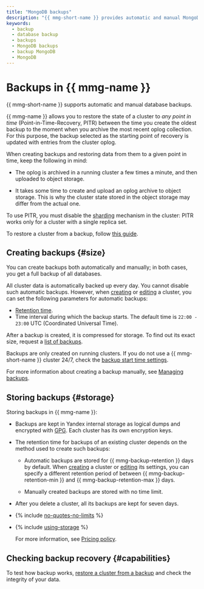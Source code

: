 ```yaml
---
title: "MongoDB backups"
description: "{{ mmg-short-name }} provides automatic and manual MongoDB database backups. Backups take up space in the storage allocated to the cluster. You can recover the cluster data from a given point in time (Point-in-Time-Recovery, PITR)."
keywords:
  - backup
  - database backup
  - backups
  - MongoDB backups
  - backup MongoDB
  - MongoDB
---
```


# Backups in {{ mmg-name }}

{{ mmg-short-name }} supports automatic and manual database backups.

{{ mmg-name }} allows you to restore the state of a cluster to _any point in time_ (Point-in-Time-Recovery, PITR) between the time you create the oldest backup to the moment when you archive the most recent oplog collection. For this purpose, the backup selected as the starting point of recovery is updated with entries from the cluster oplog.

When creating backups and restoring data from them to a given point in time, keep the following in mind:

* The oplog is archived in a running cluster a few times a minute, and then uploaded to object storage.

* It takes some time to create and upload an oplog archive to object storage. This is why the cluster state stored in the object storage may differ from the actual one.

To use PITR, you must disable the [sharding](../tutorials/sharding.md) mechanism in the cluster: PITR works only for a cluster with a single replica set.

To restore a cluster from a backup, follow [this guide](../operations/cluster-backups.md#restore).

## Creating backups {#size}

You can create backups both automatically and manually; in both cases, you get a full backup of all databases.

All cluster data is automatically backed up every day. You cannot disable such automatic backups. However, when [creating](../operations/cluster-create.md) or [editing](../operations/update.md#change-additional-settings) a cluster, you can set the following parameters for automatic backups:

* [Retention time](#storage).
* Time interval during which the backup starts. The default time is `22:00 - 23:00` UTC (Coordinated Universal Time).

After a backup is created, it is compressed for storage. To find out its exact size, request a [list of backups](../operations/cluster-backups.md#list-backups).

Backups are only created on running clusters. If you do not use a {{ mmg-short-name }} cluster 24/7, check the [backup start time settings](../operations/update.md#change-additional-settings).

For more information about creating a backup manually, see [Managing backups](../operations/cluster-backups.md).

## Storing backups {#storage}

Storing backups in {{ mmg-name }}:

* Backups are kept in Yandex internal storage as logical dumps and encrypted with [GPG](https://en.wikipedia.org/wiki/GNU_Privacy_Guard). Each cluster has its own encryption keys.

* The retention time for backups of an existing cluster depends on the method used to create such backups:

   * Automatic backups are stored for {{ mmg-backup-retention }} days by default. When [creating](../operations/cluster-create.md) a cluster or [editing](../operations/update.md#change-additional-settings) its settings, you can specify a different retention period of between {{ mmg-backup-retention-min }} and {{ mmg-backup-retention-max }} days.

   * Manually created backups are stored with no time limit.

* After you delete a cluster, all its backups are kept for seven days.

* {% include [no-quotes-no-limits](../../_includes/mdb/backups/no-quotes-no-limits.md) %}
* {% include [using-storage](../../_includes/mdb/backups/storage.md) %}

   For more information, see [Pricing policy](../pricing.md#rules-storage).

## Checking backup recovery {#capabilities}

To test how backup works, [restore a cluster from a backup](../operations/cluster-backups.md) and check the integrity of your data.

